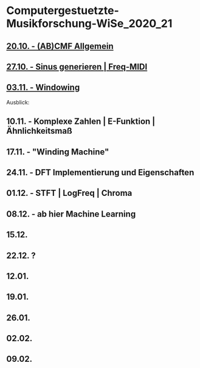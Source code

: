 # Computergestuetzte-Musikforschung-WiSe_2020_21

## [20.10. - (AB)CMF Allgemein](CMF/00_cmf_allgemein/)

## [27.10. - Sinus generieren | Freq-MIDI](CMF/01_sinetone_midi/)

## [03.11. - Windowing](CMF/02_windowing/)

Ausblick:

## 10.11. - Komplexe Zahlen | E-Funktion | Ähnlichkeitsmaß

## 17.11. - "Winding Machine"

## 24.11. - DFT Implementierung und Eigenschaften

## 01.12. - STFT | LogFreq | Chroma

## 08.12. - ab hier Machine Learning

## 15.12.

## 22.12. ?

## 12.01.

## 19.01.

## 26.01.

## 02.02.

## 09.02.